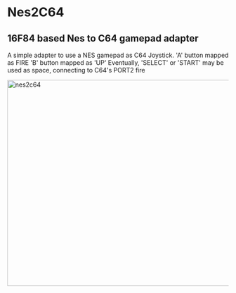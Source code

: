 # Nes2C64
16F84 based Nes to C64 gamepad adapter
---------------------------------------------------------------
A simple adapter to use a NES gamepad as C64 Joystick. 
'A' button mapped as FIRE
'B' button mapped as 'UP'
Eventually, 'SELECT' or 'START' may be used as space, connecting 
to C64's PORT2 fire

<img width="777" height="468" alt="nes2c64" src="https://github.com/user-attachments/assets/dfb65631-f34f-4395-8d5c-a22c77c9a957" />

